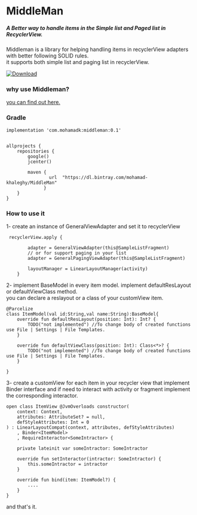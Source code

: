 # MiddleMan
##### A Better way to handle items in the Simple list and Paged list in RecyclerView.

Middleman is a library for helping handling items in recyclerView adapters with better following SOLID rules.     
it supports both simple list and paging list in recyclerView.      
    
[ ![Download](https://api.bintray.com/packages/mohamad-khaleghy/MiddleMan/MiddleMan/images/download.svg?version=0.1.0) ](https://bintray.com/mohamad-khaleghy/MiddleMan/MiddleMan/0.1.0/link)

### why use Middleman?
[you can find out here.][1]


### Gradle
    implementation 'com.mohamadk:middleman:0.1'
    

    allprojects {
        repositories {
            google()
            jcenter()
            
            maven {
                    url  "https://dl.bintray.com/mohamad-khaleghy/MiddleMan"
                  }
        }
    }

### How to use it

1- create an instance of GeneralViewAdapter and set it to recyclerView 

     recyclerView.apply {

            adapter = GeneralViewAdapter(this@SampleListFragment)
            // or for support paging in your list
            adapter = GeneralPagingViewAdapter(this@SampleListFragment)
            
            layoutManager = LinearLayoutManager(activity)
        }

2- implement BaseModel in every item model.
implement defaultResLayout or defaultViewClass method.    
you can declare a reslayout or a class of your customView item.     

    @Parcelize
    class ItemModel(val id:String,val name:String):BaseModel{
        override fun defaultResLayout(position: Int): Int? {
            TODO("not implemented") //To change body of created functions use File | Settings | File Templates.
        }
    
        override fun defaultViewClass(position: Int): Class<*>? {
            TODO("not implemented") //To change body of created functions use File | Settings | File Templates.
        }
    
    }
    
3- create a customView for each item in your recycler view that 
implement Binder interface and if need to interact with 
activity or fragment implement the corresponding interactor.     

    open class ItemView @JvmOverloads constructor(
        context: Context,
        attributes: AttributeSet? = null,
        defStyleAttributes: Int = 0
    ) : LinearLayoutCompat(context, attributes, defStyleAttributes)
        , Binder<ItemModel>
        , RequireInteractor<SomeIntractor> {
    
        private lateinit var someIntractor: SomeIntractor
    
        override fun setInteractor(intractor: SomeIntractor) {
            this.someIntractor = intractor
        }
    
        override fun bind(item: ItemModel?) {
            ....
        }
    }
 
 and that's it.

[1]: https://medium.com/@MohamadKhaleghy/middleman-e9e26c0fe4a4